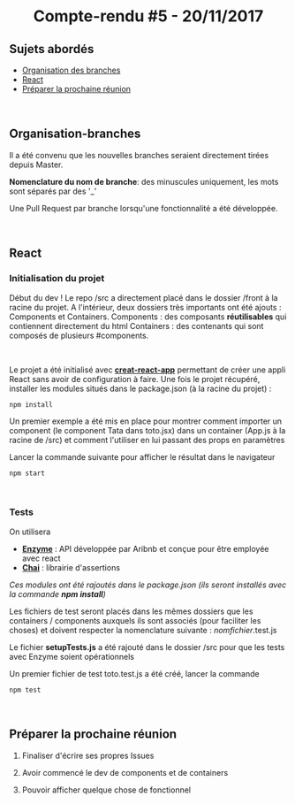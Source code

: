 <center><h1>Compte-rendu #5 - 20/11/2017</h1></center>


## Sujets abordés

* [Organisation des branches](#organisation-branches)
* [React](#react)
* [Préparer la prochaine réunion](#préparer-la-prochaine-réunion)

<br>

## Organisation-branches

Il a été convenu que les nouvelles branches seraient directement tirées depuis Master.

**Nomenclature du nom de branche**: des minuscules uniquement, les mots sont séparés par des '_'

Une Pull Request par branche lorsqu'une fonctionnalité a été développée.

<br>

## React

### Initialisation du projet

Début du dev ! Le repo /src a directement placé dans le dossier /front à la racine du projet. A l'intérieur, deux dossiers très importants ont été ajouts : Components et Containers.
Components : des composants **réutilisables** qui contiennent directement du html
Containers : des contenants qui sont composés de plusieurs #components.

<br>

Le projet a été initialisé avec **[creat-react-app](https://github.com/facebookincubator/create-react-app)** permettant de créer une appli React sans avoir de configuration à faire. Une fois le projet récupéré, installer les modules situés dans le package.json (à la racine du projet) :
```
npm install
```
Un premier exemple a été mis en place pour montrer comment importer un component (le component Tata dans toto.jsx) dans un container (App.js à la racine de /src) et comment l'utiliser en lui passant des props en paramètres

Lancer la commande suivante pour afficher le résultat dans le navigateur
```
npm start
```

<br>

### Tests

On utilisera 
- **[Enzyme](https://github.com/airbnb/enzyme)** : API développée par Aribnb et conçue pour être employée avec react
- **[Chai](https://github.com/chaijs/chai)** : librairie d'assertions

*Ces modules ont été rajoutés dans le package.json (ils seront installés avec la commande **npm install**)*

Les fichiers de test seront placés dans les mêmes dossiers que les containers / components auxquels ils sont associés (pour faciliter les choses) et doivent respecter la nomenclature suivante : *nomfichier*.test.js

Le fichier **setupTests.js** a été rajouté dans le dossier /src pour que les tests avec Enzyme soient opérationnels

Un premier fichier de test toto.test.js a été créé, lancer la commande
```
npm test
```

<br>

## Préparer la prochaine réunion

1. Finaliser d'écrire ses propres Issues

2. Avoir commencé le dev de components et de containers

3. Pouvoir afficher quelque chose de fonctionnel 
